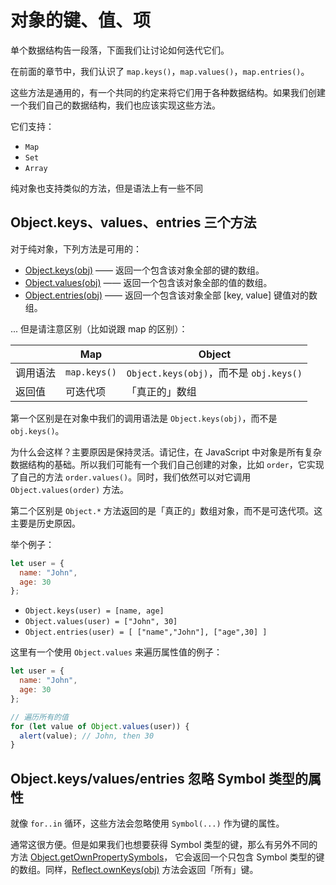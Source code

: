 
# 对象的键、值、项

单个数据结构告一段落，下面我们让讨论如何迭代它们。

在前面的章节中，我们认识了 `map.keys()`，`map.values()`，`map.entries()`。

这些方法是通用的，有一个共同的约定来将它们用于各种数据结构。如果我们创建一个我们自己的数据结构，我们也应该实现这些方法。

它们支持：

- `Map`
- `Set`
- `Array`

纯对象也支持类似的方法，但是语法上有一些不同

## Object.keys、values、entries 三个方法

对于纯对象，下列方法是可用的：

- [Object.keys(obj)](mdn:js/Object/keys) —— 返回一个包含该对象全部的键的数组。
- [Object.values(obj)](mdn:js/Object/values) —— 返回一个包含该对象全部的值的数组。
- [Object.entries(obj)](mdn:js/Object/entries) —— 返回一个包含该对象全部 [key, value] 键值对的数组。

... 但是请注意区别（比如说跟 map 的区别）：

|             | Map              | Object       |
|-------------|------------------|--------------|
| 调用语法     | `map.keys()`  | `Object.keys(obj)`，而不是 `obj.keys()` |
| 返回值      | 可迭代项 |「真正的」数组   

第一个区别是在对象中我们的调用语法是 `Object.keys(obj)`，而不是 `obj.keys()`。

为什么会这样？主要原因是保持灵活。请记住，在 JavaScript 中对象是所有复杂数据结构的基础。所以我们可能有一个我们自己创建的对象，比如 `order`，它实现了自己的方法 `order.values()`。同时，我们依然可以对它调用 `Object.values(order)` 方法。

第二个区别是 `Object.*` 方法返回的是「真正的」数组对象，而不是可迭代项。这主要是历史原因。

举个例子：

```js
let user = {
  name: "John",
  age: 30
};
```

- `Object.keys(user) = [name, age]`
- `Object.values(user) = ["John", 30]`
- `Object.entries(user) = [ ["name","John"], ["age",30] ]`

这里有一个使用 `Object.values` 来遍历属性值的例子：

```js run
let user = {
  name: "John",
  age: 30
};

// 遍历所有的值
for (let value of Object.values(user)) {
  alert(value); // John, then 30
}
```


## Object.keys/values/entries 忽略 Symbol 类型的属性

就像 `for..in` 循环，这些方法会忽略使用 `Symbol(...)` 作为键的属性。

通常这很方便。但是如果我们也想要获得 Symbol 类型的键，那么有另外不同的方法 [Object.getOwnPropertySymbols](mdn:js/Object/getOwnPropertySymbols)， 它会返回一个只包含 Symbol 类型的键的数组。同样，[Reflect.ownKeys(obj)](mdn:js/Reflect/ownKeys) 方法会返回「所有」键。
